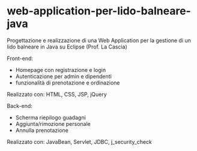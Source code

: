 # web-application-per-lido-balneare-java

Progettazione e realizzazione di una Web Application per la gestione di un lido balneare in Java su Eclipse (Prof. La Cascia)

Front-end: 
 - Homepage con registrazione e login
 - Autenticazione per admin e dipendenti
 - funzionalità di prenotazione e ordinazione
 
Realizzato con: HTML, CSS, JSP, jQuery

Back-end:
 - Scherma riepilogo guadagni
 - Aggiunta/rimozione personale
 - Annulla prenotazione

Realizzato con: JavaBean, Servlet, JDBC, j_security_check
